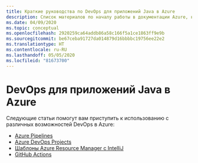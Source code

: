 ```yaml
---
title: Краткие руководства по DevOps для приложений Java в Azure
description: Список материалов по началу работы в документации Azure, касающейся DevOps для приложений Java.
ms.date: 04/09/2020
ms.topic: conceptual
ms.openlocfilehash: 2920259ca64addb86a58c166f5a1ce1863ff9e9b
ms.sourcegitcommit: be67ceba91727da014879d16bbbbc19756ee22e2
ms.translationtype: HT
ms.contentlocale: ru-RU
ms.lasthandoff: 05/05/2020
ms.locfileid: "81673700"
---
```

# <a name="devops-for-java-apps-on-azure"></a>DevOps для приложений Java в Azure

Следующие статьи помогут вам приступить к использованию с различных возможностей DevOps в Azure:

- [Azure Pipelines](/azure/devops/pipelines/targets/webapp-linux?view=azure-devops&tabs=java%2Cyaml)
- [Azure DevOps Projects](/azure/devops-project/azure-devops-project-java)
- [Шаблоны Azure Resource Manager с IntelliJ](/azure/azure-resource-manager/templates/create-templates-use-intellij)
- [GitHub Actions](https://github.com/actions/setup-java)
